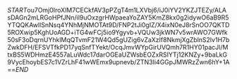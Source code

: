 $START$ou7Omj0IroXlM7CECkfAV3pPZgT4m1LXVbj6/iJ0iYV2YKZJTEZy/ALAsDAGn2mLRGoHPfJNn/il9uOxzgrHWpaeaYoZAY5KmZ8kx0g2idywO6aB9R5YTQQKAwIlSnNsq4YNhMjNMOTAt9D/FNP2tJi0gIZ/X4ixN0eJ8rSnOO7QKTD5ROXwip5KghUoAGD+iTG4wFCj5io9Ygyvb+VQUw3jkWN7v5wrAWO7GWfk50sF3oDqrnUYhklMqQTvmF21W4Qd5gUZig6vZaXzIf8NkmjXgZblnS2lv1H7bZwkDFH/EFSVTfkPD17yqSnfTYekt/OcqJmvWYpGirUVQmh7R1HY01pacJl/MtxBS5WDHmzE4557aLuWdc17darOGEaUZWsbEOZxRSIYTj12KNZy+9baLkG9VycEhoybES7c1VZrLhF41wWEmx9upnevb/ZTN3Ii4GGpJMWRzZwn6hY+1A==$END$